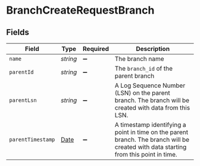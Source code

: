 # BranchCreateRequestBranch


## Fields

| Field                                                                                                                                 | Type                                                                                                                                  | Required                                                                                                                              | Description                                                                                                                           |
| ------------------------------------------------------------------------------------------------------------------------------------- | ------------------------------------------------------------------------------------------------------------------------------------- | ------------------------------------------------------------------------------------------------------------------------------------- | ------------------------------------------------------------------------------------------------------------------------------------- |
| `name`                                                                                                                                | *string*                                                                                                                              | :heavy_minus_sign:                                                                                                                    | The branch name<br/>                                                                                                                  |
| `parentId`                                                                                                                            | *string*                                                                                                                              | :heavy_minus_sign:                                                                                                                    | The `branch_id` of the parent branch<br/>                                                                                             |
| `parentLsn`                                                                                                                           | *string*                                                                                                                              | :heavy_minus_sign:                                                                                                                    | A Log Sequence Number (LSN) on the parent branch. The branch will be created with data from this LSN.<br/>                            |
| `parentTimestamp`                                                                                                                     | [Date](https://developer.mozilla.org/en-US/docs/Web/JavaScript/Reference/Global_Objects/Date)                                         | :heavy_minus_sign:                                                                                                                    | A timestamp identifying a point in time on the parent branch. The branch will be created with data starting from this point in time.<br/> |